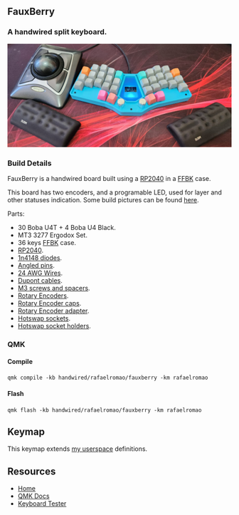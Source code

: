 ## FauxBerry
### A handwired split keyboard.

![img](../../../../../../img/fauxberry.jpeg)

### Build Details

FauxBerry is a handwired board built using a [RP2040](https://pt.aliexpress.com/item/1005004096147070.html) in a [FFBK](https://fingerpunch.xyz/product/faux-fox-keyboard) case.

This board has two encoders, and a programable LED, used for layer and other statuses indication.
Some build pictures can be found [here](../../../../../../img/fauxberry).

Parts:
- 30 Boba U4T + 4 Boba U4 Black.
- MT3 3277 Ergodox Set.
- 36 keys [FFBK](https://fingerpunch.xyz/product/faux-fox-keyboard) case.
- [RP2040](https://pt.aliexpress.com/item/1005004096147070.html).
- [1n4148 diodes](https://pt.aliexpress.com/item/1005003540554760.html).
- [Angled pins](https://pt.aliexpress.com/item/1005004427303224.html).
- [24 AWG Wires](https://pt.aliexpress.com/item/32904950428.html).
- [Dupont cables](https://pt.aliexpress.com/item/1005004155181609.html).
- [M3 screws and spacers](https://pt.aliexpress.com/item/1005002581025420.html).
- [Rotary Encoders](https://pt.aliexpress.com/item/1005003532687682.html).
- [Rotary Encoder caps](https://pt.aliexpress.com/item/1005003527482683.html).
- [Rotary Encoder adapter](https://www.thingiverse.com/thing:3770166).
- [Hotswap sockets](https://pt.aliexpress.com/item/1005003873653184.html).
- [Hotswap socket holders](https://www.thingiverse.com/thing:3117549).

### QMK

#### Compile

`qmk compile -kb handwired/rafaelromao/fauxberry -km rafaelromao`

#### Flash

`qmk flash -kb handwired/rafaelromao/fauxberry -km rafaelromao`

## Keymap

This keymap extends [my userspace](../../../../../users/rafaelromao/readme.md) definitions.

## Resources

- [Home](https://github.com/rafaelromao/keyboards)
- [QMK Docs](https://docs.qmk.fm)
- [Keyboard Tester](https://config.qmk.fm/#/test)
